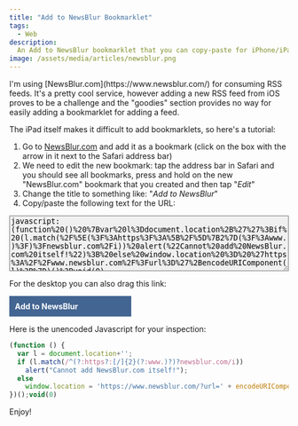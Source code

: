 ```yaml
---
title: "Add to NewsBlur Bookmarklet"
tags:
  - Web
description:
  An Add to NewsBlur bookmarklet that you can copy-paste for iPhone/iPad/Android usage
image: /assets/media/articles/newsblur.png
---
```


<p class="intro" markdown='1'>I'm using [NewsBlur.com](https://www.newsblur.com/) for consuming RSS feeds. It's a pretty cool service, however adding a new RSS feed from iOS proves to be a challenge and the "goodies" section provides no way for easily adding a bookmarklet for adding a feed.</p>

The iPad itself makes it difficult to add bookmarklets, so here's a
tutorial:

1. Go to [NewsBlur.com](https://newsblur.com) and add it as a bookmark
   (click on the box with the arrow in it next to the Safari address bar)
2. We need to edit the new bookmark: tap the address bar in Safari
   and you should see all bookmarks, press and hold on the new
   "NewsBlur.com" bookmark that you created and then tap "*Edit*"
3. Change the title to something like: "*Add to NewsBlur*"
4. Copy/paste the following text for the URL:

<textarea readonly="readonly" style="width:100%;height:100px;max-width:100%;background-color:#f0f0f0;">javascript:(function%20()%20%7Bvar%20l%3Ddocument.location%2B%27%27%3Bif%20(l.match(%2F%5E(%3F%3Ahttps%3F%3A%5B%2F%5D%7B2%7D(%3F%3Awww.)%3F)%3Fnewsblur.com%2Fi))%20alert(%22Cannot%20add%20NewsBlur.com%20itself!%22)%3B%20else%20window.location%20%3D%20%27https%3A%2F%2Fwww.newsblur.com%2F%3Furl%3D%27%2BencodeURIComponent(l)%3B%7D)()%3Bvoid(0)</textarea>

For the desktop you can also drag this link:

<a style="display:block;width:200px;padding:10px;background-color:#436592;color:#fff;text-decoration:none;font-weight:bold;" href="javascript:(function%20()%20%7Bvar%20l%3Ddocument.location%2B%27%27%3Bif%20(l.match(%2F%5E(%3F%3Ahttps%3F%3A%5B%2F%5D%7B2%7D(%3F%3Awww.)%3F)%3Fnewsblur.com%2Fi))%20alert(%22Cannot%20add%20NewsBlur.com%20itself!%22)%3B%20else%20window.location%20%3D%20%27https%3A%2F%2Fwww.newsblur.com%2F%3Furl%3D%27%2BencodeURIComponent(l)%3B%7D)()%3Bvoid(0)">
  Add to NewsBlur</a>

Here is the unencoded Javascript for your inspection:

```javascript
(function () {
  var l = document.location+'';
  if (l.match(/^(?:https?:[/]{2}(?:www.)?)?newsblur.com/i))
    alert("Cannot add NewsBlur.com itself!");
  else
    window.location = 'https://www.newsblur.com/?url=' + encodeURIComponent(l);
})();void(0)
```

Enjoy!
